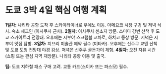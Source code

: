 # 도쿄 3박 4일 핵심 여행 계획

**1일차:** 나리타 공항 도착 후 스카이라이너로 우에노 이동. 아메요코 시장 구경 및 저녁 식사. 숙소 체크인 (아사쿠사 근처).
**2일차:** 아사쿠사 센소지 방문. 스미다 강변 산책 후 도쿄 스카이트리 전망대. 오후에는 시부야 스크램블 교차로, 하치코 동상 방문. 저녁은 시부야 맛집 탐방.
**3일차:** 지브리 미술관 예약 필수 (미타카). 오후에는 신주쿠 교엔 산책 및 도쿄 도청 전망대 야경 감상. 저녁은 신주쿠 골든가이 체험.
**4일차:** 오전 자유 시간 (쇼핑 또는 관심 지역 재방문). 나리타 공항 이동 및 출국.

**팁:** 도쿄 지하철 패스 구매 고려. 교통 카드(스이카 또는 파스모) 필수.